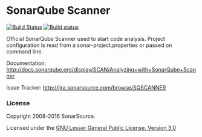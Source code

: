 SonarQube Scanner 
=========================
[![Build Status](https://travis-ci.org/SonarSource/sonar-scanner-cli.svg?branch=master)](https://travis-ci.org/SonarSource/sonar-scanner-cli)
[![Build status](https://ci.appveyor.com/api/projects/status/s3sg3fhui556v02o/branch/master?svg=true)](https://ci.appveyor.com/project/henryju/sonar-scanner-cli/branch/master)

Official SonarQube Scanner used to start code analysis. Project configuration is read from a sonar-project.properties or passed on command line.

Documentation:
http://docs.sonarqube.org/display/SCAN/Analyzing+with+SonarQube+Scanner

Issue Tracker:
http://jira.sonarsource.com/browse/SQSCANNER

### License

Copyright 2008-2016 SonarSource.

Licensed under the [GNU Lesser General Public License, Version 3.0](http://www.gnu.org/licenses/lgpl.txt)